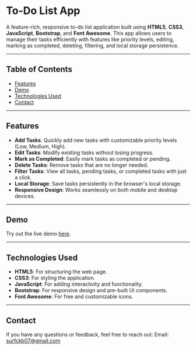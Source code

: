 # To-Do List App

A feature-rich, responsive to-do list application built using **HTML5**, **CSS3**, **JavaScript**, **Bootstrap**, and **Font Awesome**. This app allows users to manage their tasks efficiently with features like priority levels, editing, marking as completed, deleting, filtering, and local storage persistence.

---

## Table of Contents

- [Features](#features)
- [Demo](#demo)
- [Technologies Used](#technologies-used)
- [Contact](#contact)

---

## Features

- **Add Tasks**: Quickly add new tasks with customizable priority levels (Low, Medium, High).
- **Edit Tasks**: Modify existing tasks without losing progress.
- **Mark as Completed**: Easily mark tasks as completed or pending.
- **Delete Tasks**: Remove tasks that are no longer needed.
- **Filter Tasks**: View all tasks, pending tasks, or completed tasks with just a click.
- **Local Storage**: Save tasks persistently in the browser's local storage.
- **Responsive Design**: Works seamlessly on both mobile and desktop devices.

---

## Demo

Try out the live demo [here](https://your-github-username.github.io/todo-app).

---

## Technologies Used

- **HTML5**: For structuring the web page.
- **CSS3**: For styling the application.
- **JavaScript**: For adding interactivity and functionality.
- **Bootstrap**: For responsive design and pre-built UI components.
- **Font Awesome**: For free and customizable icons.

---

## Contact
If you have any questions or feedback, feel free to reach out:
Email: surfckb07@gmail.com
